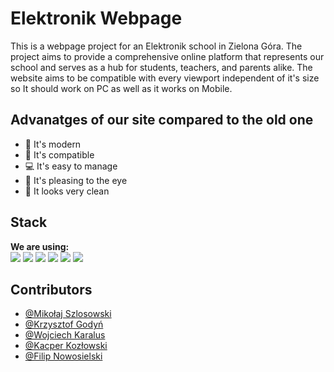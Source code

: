 
# Elektronik Webpage

This is a webpage project for an Elektronik school in Zielona Góra. The project aims to provide a comprehensive online platform that represents our school and serves as a hub for students, teachers, and parents alike.
The website aims to be compatible with every viewport independent of it's size so It should work on PC as well as it works on Mobile.

## Advanatges of our site compared to the old one
- 🚀 It's modern
- 🔗 It's compatible
- 💻 It's easy to manage
- 🙂 It's pleasing to the eye
- 🌟 It looks very clean

## Stack

**We are using:** 
<br/><img src="https://img.shields.io/badge/strapi-2F2E8B?style=for-the-badge&logo=strapi&logoColor=white"/> 
<img src="https://img.shields.io/badge/next%20js-000000?style=for-the-badge&logo=nextdotjs&logoColor=white"/>
<img src="https://img.shields.io/badge/TypeScript-007ACC?style=for-the-badge&logo=typescript&logoColor=white"/>
<img src="https://img.shields.io/badge/Tailwind_CSS-38B2AC?style=for-the-badge&logo=tailwind-css&logoColor=white"/>
<img src="https://img.shields.io/badge/React-20232A?style=for-the-badge&logo=react&logoColor=61DAFB"/>
<img src="https://img.shields.io/badge/shadcn%2Fui-000000?style=for-the-badge&logo=shadcnui&logoColor=white"/>


## Contributors

- [@Mikołaj Szlosowski](https://github.com/Pullolo)
- [@Krzysztof Godyń](https://github.com/Verti1234)
- [@Wojciech Karalus](https://github.com/Iveq12)
- [@Kacper Kozłowski](https://github.com/Carpye)
- [@Filip Nowosielski](https://github.com/Nowosielski123)





